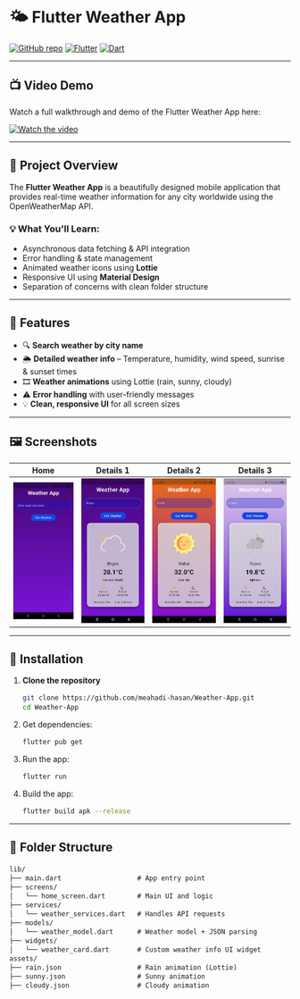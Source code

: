 # 🌤️ Flutter Weather App

[![GitHub repo](https://img.shields.io/badge/GitHub-Repository-blue?logo=github)](https://github.com/arafat17469/Weather_app)
[![Flutter](https://img.shields.io/badge/Flutter-3.0.0-blue?logo=flutter)](https://flutter.dev/)
[![Dart](https://img.shields.io/badge/Dart-3.0.0-blue?logo=dart)](https://dart.dev/)

---

## 📺 Video Demo

Watch a full walkthrough and demo of the Flutter Weather App here:

[![Watch the video](https://img.youtube.com/vi/wiW_odxaq2o/0.jpg)](https://www.youtube.com/shorts/wiW_odxaq2o)

---

## 📝 Project Overview

The **Flutter Weather App** is a beautifully designed mobile application that provides real-time weather information for any city worldwide using the OpenWeatherMap API.

### 💡 What You'll Learn:

- Asynchronous data fetching & API integration  
- Error handling & state management  
- Animated weather icons using **Lottie**  
- Responsive UI using **Material Design**  
- Separation of concerns with clean folder structure

---

## 🚀 Features

- 🔍 **Search weather by city name**
- 🌦️ **Detailed weather info** – Temperature, humidity, wind speed, sunrise & sunset times
- 🎞️ **Weather animations** using Lottie (rain, sunny, cloudy)
- ⚠️ **Error handling** with user-friendly messages
- 💡 **Clean, responsive UI** for all screen sizes

---

## 🖼️ Screenshots

| Home | Details 1 | Details 2 | Details 3 |
|------|-----------|-----------|----------------|
| ![](https://github.com/arafat17469/Weather_app/blob/main/APP.jpg) | ![](https://github.com/arafat17469/Weather_app/blob/main/APP1.jpg) | ![](https://github.com/arafat17469/Weather_app/blob/main/APP2.jpg) | ![](https://github.com/arafat17469/Weather_app/blob/main/APP4.jpg) |

---
## 🚀 Installation

1. **Clone the repository**
   ```bash
   git clone https://github.com/meahadi-hasan/Weather-App.git
   cd Weather-App

2. Get dependencies:

   ```bash
   flutter pub get

3. Run the app:

   ```bash
   flutter run

4. Build  the app:

   ```bash
   flutter build apk --release
---
## 📂 Folder Structure

```plaintext
lib/
├── main.dart                   # App entry point
├── screens/
│   └── home_screen.dart        # Main UI and logic
├── services/
│   └── weather_services.dart   # Handles API requests
├── models/
│   └── weather_model.dart      # Weather model + JSON parsing
├── widgets/
│   └── weather_card.dart       # Custom weather info UI widget
assets/
├── rain.json                   # Rain animation (Lottie)
├── sunny.json                  # Sunny animation
├── cloudy.json                 # Cloudy animation
